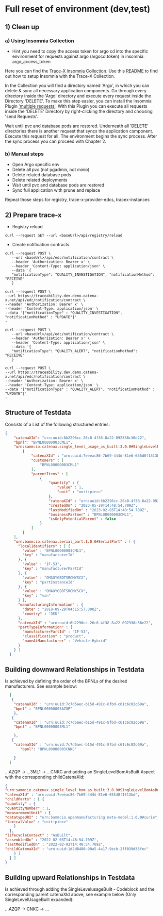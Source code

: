 # Full reset of environment (dev,test)

## 1) Clean up

### a) Using Insomnia Collection

- Hint you need to copy the access token for argo cd into the specific environment for requests against argo (argocd.token) in insomnia: argo_access_token

Here you can find the [Trace-X Insomnia Collection](https://github.com/eclipse-tractusx/traceability-foss/blob/main/tx-backend/collection/tracex.json). Use this [README](https://github.com/eclipse-tractusx/traceability-foss/blob/main/tx-backend/collection/README.md) to find out how to setup Insomnia with the Trace-X Collection.

In the Collection you will find a directory named 'Argo', in which you can delete & sync all necessary application components. Go through every directory inside the 'Argo' directory and execute every request inside the Directory 'DELETE'. To make this step easier, you can install the Insomnia Plugin ['multiple requests'](https://insomnia.rest/plugins/insomnia-plugin-multiple-requests). With this Plugin you can execute all requests inside the 'DELETE' Directory by right-clicking the directory and choosing 'send Requests'.

Wait until pvc and database pods are restored. Underneath all 'DELETE' directories there is another request that syncs the application component. Execute this request for all. The environment begins the sync process. After the sync process you can proceed with Chapter 2.

### b) Manual steps

- Open Argo specific env
- Delete all pvc (not pgadmin, not minio)
- Delete related database pods
- Delete related deployments
- Wait until pvc and database pods are restored
- Sync full application with prune and replace

Repeat those steps for registry, trace-x-provider-edcs, tracex-instances

## 2) Prepare trace-x
- Registry reload
```
curl --request GET --url <baseUrl>/api/registry/reload
```
- Create notification contracts
```
curl --request POST \
   --url <baseUrl>/api/edc/notification/contract \
   --header 'Authorization: Bearer x' \
   --header 'Content-Type: application/json' \
   --data '{
   "notificationType": "QUALITY_INVESTIGATION", "notificationMethod": "RECEIVE"
   }
```

```
curl --request POST \
--url https://traceability.dev.demo.catena-x.net/api/edc/notification/contract \
--header 'Authorization: Bearer x' \
--header 'Content-Type: application/json' \
--data '{"notificationType" : "QUALITY_INVESTIGATION", "notificationMethod" : "UPDATE"}'
-
```

```
curl --request POST \
   --url <baseUrl>/api/edc/notification/contract \
   --header 'Authorization: Bearer x' \
   --header 'Content-Type: application/json' \
   --data '{
   "notificationType": "QUALITY_ALERT", "notificationMethod": "RECEIVE"
   }
```

```
curl --request POST \
--url https://traceability.dev.demo.catena-x.net/api/edc/notification/contract \
--header 'Authorization: Bearer x' \
--header 'Content-Type: application/json' \
--data '{"notificationType" : "QUALITY_ALERT", "notificationMethod" : "UPDATE"}'
-
```

## Structure of Testdata

Consists of a List of the following structured entries:

```json
{
    "catenaXId": "urn:uuid:6b2296cc-26c0-4f38-8a22-092338c36e22",
    "bpnl": "BPNL00000003CML1",
    "urn:samm:io.catenax.single_level_usage_as_built:3.0.0#SingleLevelUsageAsBuilt" : [
        {
            "catenaXId" : "urn:uuid:7eeeac86-7b69-444d-81e6-655d0f1513bd",
            "customers" : [
                "BPNL00000003CML1"
            ],
            "parentItems" : [
                {
                    "quantity" : {
                        "value" : 1,
                        "unit" : "unit:piece"
                    },
                    "catenaXId" : "urn:uuid:6b2296cc-26c0-4f38-8a22-092338c36e22",
                    "createdOn" : "2023-05-29T14:48:54.709Z",
                    "lastModifiedOn" : "2023-02-03T14:48:54.709Z",
                    "businessPartner" : "BPNL00000003CML1",
                    "isOnlyPotentialParent" : false
                }
            ]
        }
    ],
    "urn:bamm:io.catenax.serial_part:1.0.0#SerialPart" : [ {
      "localIdentifiers" : [ {
        "value" : "BPNL00000003CML1",
        "key" : "manufacturerId"
      }, {
        "value" : "IF-53",
        "key" : "manufacturerPartId"
      }, {
        "value" : "OMAOYGBDTSRCMYSCX",
        "key" : "partInstanceId"
      }, {
        "value" : "OMAOYGBDTSRCMYSCX",
        "key" : "van"
      } ],
      "manufacturingInformation" : {
        "date" : "2018-09-28T04:15:57.000Z",
        "country" : "DEU"
      },
      "catenaXId" : "urn:uuid:6b2296cc-26c0-4f38-8a22-092338c36e22",
      "partTypeInformation" : {
        "manufacturerPartId" : "IF-53",
        "classification" : "product",
        "nameAtManufacturer" : "Vehicle Hybrid"
      }
    } ]
  }
```

## Building downward Relationships in Testdata
Is achieved by defining the order of the BPNLs of the desired manufacturers. See example below:

```json
  [
   {
    "catenaXId" : "urn:uuid:7c7d5aec-b15d-491c-8fbd-c61c6c02c69a",
    "bpnl" : "BPNL00000003AZQP"
    },
   {
    "catenaXId" : "urn:uuid:7c7d5aec-b15d-491c-8fbd-c61c6c02c69a",
    "bpnl" : "BPNL00000003ML1"

    },
   {
    "catenaXId" : "urn:uuid:7c7d5aec-b15d-491c-8fbd-c61c6c02c69a",
       "bpnl": "BPNL00000003CNKC"

    }
  ]
```
...AZQP -> ...3ML1 -> ...CNKC
and adding an SingleLevelBomAsBuilt Aspect with the corresponding childCatenaXId:
```json
{
"urn:samm:io.catenax.single_level_bom_as_built:3.0.0#SingleLevelBomAsBuilt" : [ {
"catenaXId" : "urn:uuid:7eeeac86-7b69-444d-81e6-655d0f1513bd",
"childParts" : [ {
"quantity" : {
"quantityNumber" : 1,
"measurementUnit" : {
"datatypeURI" : "urn:bamm:io.openmanufacturing:meta-model:1.0.0#curie",
"lexicalValue" : "unit:piece"
    }
  },
"lifecycleContext" : "AsBuilt",
"assembledOn" : "2022-02-03T14:48:54.709Z",
"lastModifiedOn" : "2022-02-03T14:48:54.709Z",
"childCatenaXId" : "urn:uuid:1d2d8480-90a5-4a17-9ecb-2ff039d35fec"
    } ]
  } ]
}
```


## Building upward Relationships in Testdata

Is achieved through adding the SingleLevelusageBuilt - Codeblock and the corresponding parent catenaXId above, see example below (Only SingleLevelUsageBuilt expanded):

...AZQP -> CNKC -> ...

